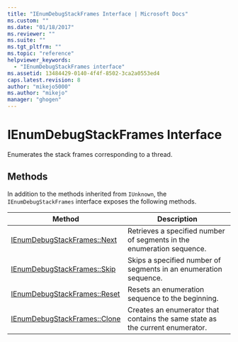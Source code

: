 ```yaml
---
title: "IEnumDebugStackFrames Interface | Microsoft Docs"
ms.custom: ""
ms.date: "01/18/2017"
ms.reviewer: ""
ms.suite: ""
ms.tgt_pltfrm: ""
ms.topic: "reference"
helpviewer_keywords: 
  - "IEnumDebugStackFrames interface"
ms.assetid: 13484429-0140-4f4f-8502-3ca2a0553ed4
caps.latest.revision: 8
author: "mikejo5000"
ms.author: "mikejo"
manager: "ghogen"
---
```

# IEnumDebugStackFrames Interface
Enumerates the stack frames corresponding to a thread.  
  
## Methods  
 In addition to the methods inherited from `IUnknown`, the `IEnumDebugStackFrames` interface exposes the following methods.  
  
|Method|Description|  
|------------|-----------------|  
|[IEnumDebugStackFrames::Next](../../winscript/reference/ienumdebugstackframes-next.md)|Retrieves a specified number of segments in the enumeration sequence.|  
|[IEnumDebugStackFrames::Skip](../../winscript/reference/ienumdebugstackframes-skip.md)|Skips a specified number of segments in an enumeration sequence.|  
|[IEnumDebugStackFrames::Reset](../../winscript/reference/ienumdebugstackframes-reset.md)|Resets an enumeration sequence to the beginning.|  
|[IEnumDebugStackFrames::Clone](../../winscript/reference/ienumdebugstackframes-clone.md)|Creates an enumerator that contains the same state as the current enumerator.|